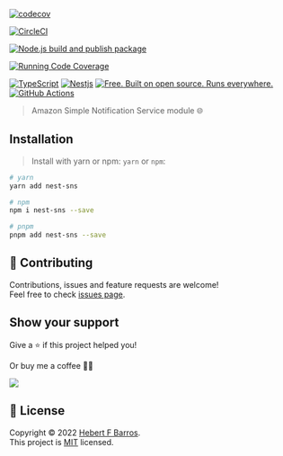 [![codecov](https://codecov.io/gh/hebertcisco/nest-sns/branch/main/graph/badge.svg?token=NH0SJ8ZG2I)](https://codecov.io/gh/hebertcisco/nest-sns)

[![CircleCI](https://dl.circleci.com/status-badge/img/gh/hebertcisco/nest-sns/tree/main.svg?style=svg)](https://dl.circleci.com/status-badge/redirect/gh/hebertcisco/nest-sns/tree/main)

[![Node.js build and publish package](https://github.com/hebertcisco/nest-sns/actions/workflows/npm-publish.yml/badge.svg)](https://github.com/hebertcisco/nest-sns/actions/workflows/npm-publish.yml)

[![Running Code Coverage](https://github.com/hebertcisco/nest-sns/actions/workflows/coverage.yml/badge.svg)](https://github.com/hebertcisco/nest-sns/actions/workflows/coverage.yml)

[![TypeScript](https://img.shields.io/badge/TypeScript-007ACC?style=flat&logo=typescript&logoColor=white)](https://www.typescriptlang.org/)
[![Nestjs](https://img.shields.io/badge/Nestjs-ea2845?style=flat&logo=nestjs&logoColor=white)](https://nestjs.com/)
[![Free. Built on open source. Runs everywhere.](https://img.shields.io/badge/VS_Code-0078D4?style=flat&logo=visual%20studio%20code&logoColor=white)](https://code.visualstudio.com/)
[![GitHub Actions](https://img.shields.io/badge/github%20actions-%232671E5.svg?style=flat&logo=githubactions&logoColor=white)](https://github.com/hebertcisco/nest-sns/actions)

> Amazon Simple Notification Service module 🌐

## Installation

> Install with yarn or npm: `yarn` or `npm`:

```bash
# yarn
yarn add nest-sns
```

```bash
# npm
npm i nest-sns --save
```

```bash
# pnpm
pnpm add nest-sns --save
```

## 🤝 Contributing

Contributions, issues and feature requests are welcome!<br />Feel free to check [issues page](issues).

## Show your support

Give a ⭐️ if this project helped you!

Or buy me a coffee 🙌🏾

<a href="https://www.buymeacoffee.com/hebertcisco">
    <img src="https://img.buymeacoffee.com/button-api/?text=Buy me a coffee&emoji=&slug=hebertcisco&button_colour=FFDD00&font_colour=000000&font_family=Inter&outline_colour=000000&coffee_colour=ffffff" />
</a>

## 📝 License

Copyright © 2022 [Hebert F Barros](https://github.com/hebertcisco).<br />
This project is [MIT](LICENSE) licensed.
